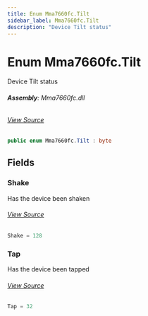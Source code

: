 ```yaml
---
title: Enum Mma7660fc.Tilt
sidebar_label: Mma7660fc.Tilt
description: "Device Tilt status"
---
```

# Enum Mma7660fc.Tilt
Device Tilt status

###### **Assembly**: Mma7660fc.dll
###### [View Source](https://github.com/WildernessLabs/Meadow.Foundation.git/blob/develop/Source/Meadow.Foundation.Peripherals/Sensors.Motion.Mma7660fc/Driver/Mma7660fc.Enums.cs#L109)
```csharp title="Declaration"
public enum Mma7660fc.Tilt : byte
```
## Fields
### Shake
Has the device been shaken
###### [View Source](https://github.com/WildernessLabs/Meadow.Foundation.git/blob/develop/Source/Meadow.Foundation.Peripherals/Sensors.Motion.Mma7660fc/Driver/Mma7660fc.Enums.cs#L114)
```csharp title="Declaration"
Shake = 128
```
### Tap
Has the device been tapped
###### [View Source](https://github.com/WildernessLabs/Meadow.Foundation.git/blob/develop/Source/Meadow.Foundation.Peripherals/Sensors.Motion.Mma7660fc/Driver/Mma7660fc.Enums.cs#L118)
```csharp title="Declaration"
Tap = 32
```
